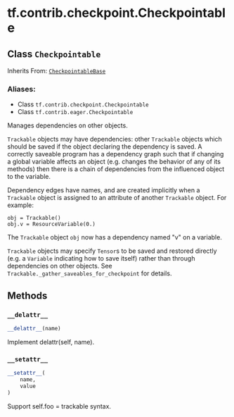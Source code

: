 <div itemscope itemtype="http://developers.google.com/ReferenceObject">
<meta itemprop="name" content="tf.contrib.checkpoint.Checkpointable" />
<meta itemprop="path" content="Stable" />
<meta itemprop="property" content="__delattr__"/>
<meta itemprop="property" content="__setattr__"/>
</div>

# tf.contrib.checkpoint.Checkpointable

## Class `Checkpointable`

Inherits From: [`CheckpointableBase`](../../../tf/contrib/checkpoint/CheckpointableBase.md)

### Aliases:

* Class `tf.contrib.checkpoint.Checkpointable`
* Class `tf.contrib.eager.Checkpointable`

Manages dependencies on other objects.

`Trackable` objects may have dependencies: other `Trackable` objects
which should be saved if the object declaring the dependency is saved. A
correctly saveable program has a dependency graph such that if changing a
global variable affects an object (e.g. changes the behavior of any of its
methods) then there is a chain of dependencies from the influenced object to
the variable.

Dependency edges have names, and are created implicitly when a
`Trackable` object is assigned to an attribute of another
`Trackable` object. For example:

```
obj = Trackable()
obj.v = ResourceVariable(0.)
```

The `Trackable` object `obj` now has a dependency named "v" on a
variable.

`Trackable` objects may specify `Tensor`s to be saved and restored
directly (e.g. a `Variable` indicating how to save itself) rather than through
dependencies on other objects. See
`Trackable._gather_saveables_for_checkpoint` for details.

## Methods

<h3 id="__delattr__"><code>__delattr__</code></h3>

``` python
__delattr__(name)
```

Implement delattr(self, name).

<h3 id="__setattr__"><code>__setattr__</code></h3>

``` python
__setattr__(
    name,
    value
)
```

Support self.foo = trackable syntax.



